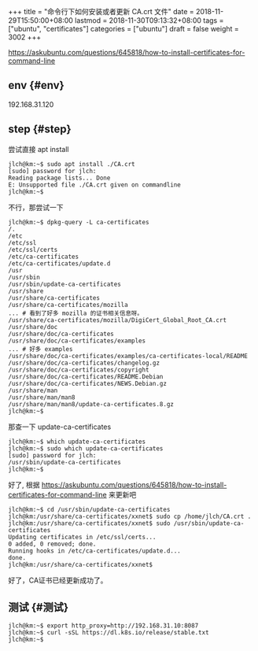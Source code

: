 +++
title = "命令行下如何安装或者更新 CA.crt 文件"
date = 2018-11-29T15:50:00+08:00
lastmod = 2018-11-30T09:13:32+08:00
tags = ["ubuntu", "certificates"]
categories = ["ubuntu"]
draft = false
weight = 3002
+++

<!--more-->

<https://askubuntu.com/questions/645818/how-to-install-certificates-for-command-line>


## env {#env}

192.168.31.120


## step {#step}

尝试直接 apt install

```
jlch@km:~$ sudo apt install ./CA.crt
[sudo] password for jlch:
Reading package lists... Done
E: Unsupported file ./CA.crt given on commandline
jlch@km:~$
```

不行，那尝试一下

```
jlch@km:~$ dpkg-query -L ca-certificates
/.
/etc
/etc/ssl
/etc/ssl/certs
/etc/ca-certificates
/etc/ca-certificates/update.d
/usr
/usr/sbin
/usr/sbin/update-ca-certificates
/usr/share
/usr/share/ca-certificates
/usr/share/ca-certificates/mozilla
... # 看到了好多 mozilla 的证书相关信息呀。
/usr/share/ca-certificates/mozilla/DigiCert_Global_Root_CA.crt
/usr/share/doc
/usr/share/doc/ca-certificates
/usr/share/doc/ca-certificates/examples
... # 好多 examples
/usr/share/doc/ca-certificates/examples/ca-certificates-local/README
/usr/share/doc/ca-certificates/changelog.gz
/usr/share/doc/ca-certificates/copyright
/usr/share/doc/ca-certificates/README.Debian
/usr/share/doc/ca-certificates/NEWS.Debian.gz
/usr/share/man
/usr/share/man/man8
/usr/share/man/man8/update-ca-certificates.8.gz
jlch@km:~$
```

那查一下 update-ca-certificates

```
jlch@km:~$ which update-ca-certificates
jlch@km:~$ sudo which update-ca-certificates
[sudo] password for jlch:
/usr/sbin/update-ca-certificates
jlch@km:~$
```

好了, 根据
<https://askubuntu.com/questions/645818/how-to-install-certificates-for-command-line>
来更新吧

```
jlch@km:~$ cd /usr/sbin/update-ca-certificates
jlch@km:/usr/share/ca-certificates/xxnet$ sudo cp /home/jlch/CA.crt .
jlch@km:/usr/share/ca-certificates/xxnet$ sudo /usr/sbin/update-ca-certificates
Updating certificates in /etc/ssl/certs...
0 added, 0 removed; done.
Running hooks in /etc/ca-certificates/update.d...
done.
jlch@km:/usr/share/ca-certificates/xxnet$
```

好了，CA证书已经更新成功了。


## 测试 {#测试}

```
jlch@km:~$ export http_proxy=http://192.168.31.10:8087
jlch@km:~$ curl -sSL https://dl.k8s.io/release/stable.txt
jlch@km:~$
```
